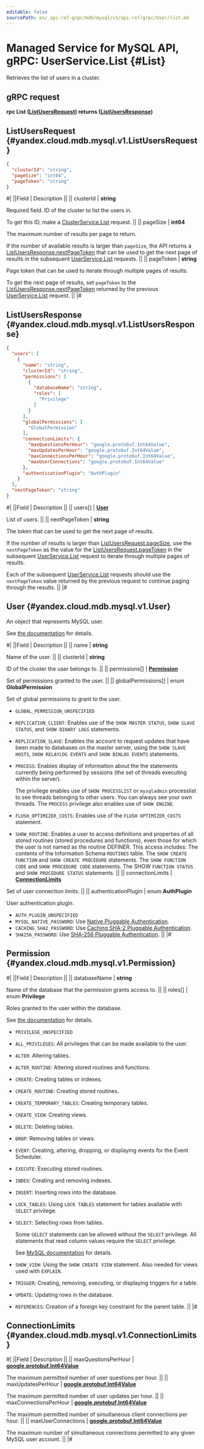 ```yaml
---
editable: false
sourcePath: en/_api-ref-grpc/mdb/mysql/v1/api-ref/grpc/User/list.md
---
```


# Managed Service for MySQL API, gRPC: UserService.List {#List}

Retrieves the list of users in a cluster.

## gRPC request

**rpc List ([ListUsersRequest](#yandex.cloud.mdb.mysql.v1.ListUsersRequest)) returns ([ListUsersResponse](#yandex.cloud.mdb.mysql.v1.ListUsersResponse))**

## ListUsersRequest {#yandex.cloud.mdb.mysql.v1.ListUsersRequest}

```json
{
  "clusterId": "string",
  "pageSize": "int64",
  "pageToken": "string"
}
```

#|
||Field | Description ||
|| clusterId | **string**

Required field. ID of the cluster to list the users in.

To get this ID, make a [ClusterService.List](/docs/managed-mysql/api-ref/grpc/Cluster/list#List) request. ||
|| pageSize | **int64**

The maximum number of results per page to return.

If the number of available results is larger than `pageSize`, the API returns a [ListUsersResponse.nextPageToken](#yandex.cloud.mdb.mysql.v1.ListUsersResponse) that can be used to get the next page of results in the subsequent [UserService.List](#List) requests. ||
|| pageToken | **string**

Page token that can be used to iterate through multiple pages of results.

To get the next page of results, set `pageToken` to the [ListUsersResponse.nextPageToken](#yandex.cloud.mdb.mysql.v1.ListUsersResponse) returned by the previous [UserService.List](#List) request. ||
|#

## ListUsersResponse {#yandex.cloud.mdb.mysql.v1.ListUsersResponse}

```json
{
  "users": [
    {
      "name": "string",
      "clusterId": "string",
      "permissions": [
        {
          "databaseName": "string",
          "roles": [
            "Privilege"
          ]
        }
      ],
      "globalPermissions": [
        "GlobalPermission"
      ],
      "connectionLimits": {
        "maxQuestionsPerHour": "google.protobuf.Int64Value",
        "maxUpdatesPerHour": "google.protobuf.Int64Value",
        "maxConnectionsPerHour": "google.protobuf.Int64Value",
        "maxUserConnections": "google.protobuf.Int64Value"
      },
      "authenticationPlugin": "AuthPlugin"
    }
  ],
  "nextPageToken": "string"
}
```

#|
||Field | Description ||
|| users[] | **[User](#yandex.cloud.mdb.mysql.v1.User)**

List of users. ||
|| nextPageToken | **string**

The token that can be used to get the next page of results.

If the number of results is larger than [ListUsersRequest.pageSize](#yandex.cloud.mdb.mysql.v1.ListUsersRequest), use the `nextPageToken` as the value for the [ListUsersRequest.pageToken](#yandex.cloud.mdb.mysql.v1.ListUsersRequest) in the subsequent [UserService.List](#List) request to iterate through multiple pages of results.

Each of the subsequent [UserService.List](#List) requests should use the `nextPageToken` value returned by the previous request to continue paging through the results. ||
|#

## User {#yandex.cloud.mdb.mysql.v1.User}

An object that represents MySQL user.

See [the documentation](/docs/managed-mysql/operations/cluster-users) for details.

#|
||Field | Description ||
|| name | **string**

Name of the user. ||
|| clusterId | **string**

ID of the cluster the user belongs to. ||
|| permissions[] | **[Permission](#yandex.cloud.mdb.mysql.v1.Permission)**

Set of permissions granted to the user. ||
|| globalPermissions[] | enum **GlobalPermission**

Set of global permissions to grant to the user.

- `GLOBAL_PERMISSION_UNSPECIFIED`
- `REPLICATION_CLIENT`: Enables use of the `SHOW MASTER STATUS`, `SHOW SLAVE STATUS`, and `SHOW BINARY LOGS` statements.
- `REPLICATION_SLAVE`: Enables the account to request updates that have been made to databases on the master server,
using the `SHOW SLAVE HOSTS`, `SHOW RELAYLOG EVENTS` and `SHOW BINLOG EVENTS` statements.
- `PROCESS`: Enables display of information about the the statements currently being performed by sessions (the set of threads executing within the server).

  The privilege enables use of `SHOW PROCESSLIST` or `mysqladmin` processlist to see threads belonging to other users.
You can always see your own threads. The `PROCESS` privilege also enables use of `SHOW ENGINE`.
- `FLUSH_OPTIMIZER_COSTS`: Enables use of the `FLUSH OPTIMIZER_COSTS` statement.
- `SHOW_ROUTINE`: Enables a user to access definitions and properties of all stored routines (stored procedures and functions), even those for which the user is not named as the routine DEFINER.
This access includes:
The contents of the Information Schema `ROUTINES` table.
The `SHOW CREATE FUNCTION` and `SHOW CREATE PROCEDURE` statements.
The `SHOW FUNCTION CODE` and `SHOW PROCEDURE CODE` statements.
The SHOW `FUNCTION STATUS` and `SHOW PROCEDURE STATUS` statements. ||
|| connectionLimits | **[ConnectionLimits](#yandex.cloud.mdb.mysql.v1.ConnectionLimits)**

Set of user connection limits. ||
|| authenticationPlugin | enum **AuthPlugin**

User authentication plugin.

- `AUTH_PLUGIN_UNSPECIFIED`
- `MYSQL_NATIVE_PASSWORD`: Use [Native Pluggable Authentication](https://dev.mysql.com/doc/refman/8.0/en/native-pluggable-authentication.html).
- `CACHING_SHA2_PASSWORD`: Use [Caching SHA-2 Pluggable Authentication](https://dev.mysql.com/doc/refman/8.0/en/caching-sha2-pluggable-authentication.html).
- `SHA256_PASSWORD`: Use [SHA-256 Pluggable Authentication](https://dev.mysql.com/doc/refman/8.0/en/sha256-pluggable-authentication.html). ||
|#

## Permission {#yandex.cloud.mdb.mysql.v1.Permission}

#|
||Field | Description ||
|| databaseName | **string**

Name of the database that the permission grants access to. ||
|| roles[] | enum **Privilege**

Roles granted to the user within the database.

See [the documentation](/docs/managed-mysql/operations/grant) for details.

- `PRIVILEGE_UNSPECIFIED`
- `ALL_PRIVILEGES`: All privileges that can be made available to the user.
- `ALTER`: Altering tables.
- `ALTER_ROUTINE`: Altering stored routines and functions.
- `CREATE`: Creating tables or indexes.
- `CREATE_ROUTINE`: Creating stored routines.
- `CREATE_TEMPORARY_TABLES`: Creating temporary tables.
- `CREATE_VIEW`: Creating views.
- `DELETE`: Deleting tables.
- `DROP`: Removing tables or views.
- `EVENT`: Creating, altering, dropping, or displaying events for the Event Scheduler.
- `EXECUTE`: Executing stored routines.
- `INDEX`: Creating and removing indexes.
- `INSERT`: Inserting rows into the database.
- `LOCK_TABLES`: Using `LOCK TABLES` statement for tables available with `SELECT` privilege.
- `SELECT`: Selecting rows from tables.

  Some `SELECT` statements can be allowed without the `SELECT` privilege. All statements that read column values require the `SELECT` privilege.

  See [MySQL documentation](https://dev.mysql.com/doc/refman/8.0/en/privileges-provided.html#priv_select) for details.
- `SHOW_VIEW`: Using the `SHOW CREATE VIEW` statement. Also needed for views used with `EXPLAIN`.
- `TRIGGER`: Creating, removing, executing, or displaying triggers for a table.
- `UPDATE`: Updating rows in the database.
- `REFERENCES`: Creation of a foreign key constraint for the parent table. ||
|#

## ConnectionLimits {#yandex.cloud.mdb.mysql.v1.ConnectionLimits}

#|
||Field | Description ||
|| maxQuestionsPerHour | **[google.protobuf.Int64Value](https://developers.google.com/protocol-buffers/docs/reference/csharp/class/google/protobuf/well-known-types/int64-value)**

The maximum permitted number of user questions per hour. ||
|| maxUpdatesPerHour | **[google.protobuf.Int64Value](https://developers.google.com/protocol-buffers/docs/reference/csharp/class/google/protobuf/well-known-types/int64-value)**

The maximum permitted number of user updates per hour. ||
|| maxConnectionsPerHour | **[google.protobuf.Int64Value](https://developers.google.com/protocol-buffers/docs/reference/csharp/class/google/protobuf/well-known-types/int64-value)**

The maximum permitted number of simultaneous client connections per hour. ||
|| maxUserConnections | **[google.protobuf.Int64Value](https://developers.google.com/protocol-buffers/docs/reference/csharp/class/google/protobuf/well-known-types/int64-value)**

The maximum number of simultaneous connections permitted to any given MySQL user account. ||
|#